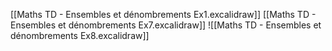 [[Maths TD - Ensembles et dénombrements Ex1.excalidraw]]
[[Maths TD - Ensembles et dénombrements Ex7.excalidraw]]
![[Maths TD - Ensembles et dénombrements Ex8.excalidraw]]